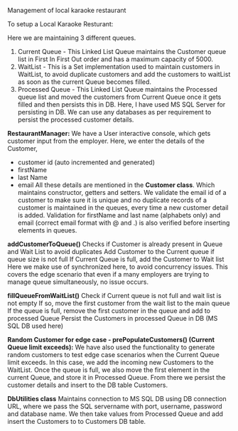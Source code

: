 Management of local karaoke restaurant

To setup a Local Karaoke Resturant:

Here we are maintaining 3 different queues.
1. Current Queue - This Linked List Queue maintains the Customer queue list in First In First Out order and has a maximum capacity of 5000.
2. WaitList - This is a Set implementation used to maintain customers in WaitList, to avoid duplicate customers and add the customers to waitList as soon as the current Queue becomes filled.
3. Processed Queue - This Linked List Queue maintains the Processed queue list and moved the customers from Current Queue once it gets filled and then persists this in DB.
                     Here, I have used MS SQL Server for persisting in DB.
                     We can use any databases as per requirement to persist the processed customer details.

**RestaurantManager:**
We have a User interactive console, which gets customer input from the employer.
Here, we enter the details of the Customer,
- customer id (auto incremented and generated)
- firstName 
- last Name
- email
All these details are mentioned in the **Customer class**. Which maintains constructor, getters and setters.
We validate the email id of a customer to make sure it is unique and no duplicate records of a customer is maintained in the queues, every time a new customer detail is added.
Validation for firstName and last name (alphabets only) and email (correct email format with @ and .) is also verified before inserting elements in queues.

**addCustomerToQueue()**
Checks if Customer is already present in Queue and Wait List to avoid duplicates
Add Customer to the Current queue if queue size is not full
If Current Queue is full, add the Customer to Wait list
Here we make use of synchronized here, to avoid concurrency issues.
This covers the edge scenario that even if a many employers are trying to manage queue simultaneously, no issue occurs.

**fillQueueFromWaitList()**
Check if Current queue is not full and wait list is not empty
If so, move the first customer from the wait list to the main queue
If the queue is full, remove the first customer in the queue and add to processed Queue
Persist the Customers in processed Queue in DB (MS SQL DB used here)

**Random Customer for edge case - prePopulateCustomers() (Current Queue limit exceeds):**
We have also used the functionality to generate random customers to test edge case scenarios when the Current Queue limit exceeds.
In this case, we add the incoming new Customers to the WaitList.
Once the queue is full, we also move the first element in the current Queue, and store it in Processed Queue. From there we persist the customer details and insert to the DB table Customers.

**DbUtilities class**
Maintains connection to MS SQL DB using DB connection URL, where we pass the SQL servername with port, username, password and database name.
We then take values from Processed Queue and add insert the Customers to to Customers DB table.

